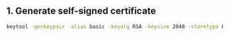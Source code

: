## 1. Generate self-signed certificate

```bash
keytool -genkeypair -alias basic -keyalg RSA -keysize 2048 -storetype PKCS12 -keystore basic.p12 -validity 3650
```

